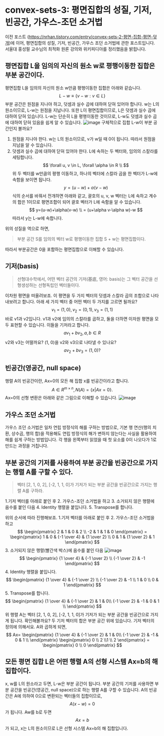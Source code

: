 # convex-sets-3: 평면집합의 성질, 기저, 빈공간, 가우스-조던 소거법
이전 포스트 (https://nrhan.tistory.com/entry/convex-sets-2-평면-집합-평면-덮개)에 이어, 평면집합의 성질, 기저, 빈공간, 가우스 조던 소거법에 관한 포스트입니다. 서울대 홍성필 교수님의 최적화 원론 강의와 위키피디아를 정리했음을 밝힙니다. 

## 평면집합 L을 임의의 자신의 원소 w로 평행이동한 집합은 부분 공간이다.

평면집합 L을 임의의 자신의 원소 w만큼 평행이동한 집합은 아래와 같습니다.
$$
L-w \equiv \{v-w : v\in L\}
$$
부분 공간은 원점을 지나야 하고, 덧셈과 실수 곱에 대하여 닫혀 있어야 합니다. w는 L의 원소이므로, L-w는 원점을 지납니다. 또한 L이 평면집합이므로, L은 덧셈과 실수 곱에 대하여 닫혀 있습니다. L-w는 단순히 L을 평행이동한 것이므로, L-w도 덧셈과 실수 곱에 대하여 닫혀 있음을 쉽게 알 수 있습니다.
![image](https://user-images.githubusercontent.com/11609881/111738805-5622fb00-88c5-11eb-89cc-15639cc6b46a.png)
구체적으로 집합 L-w이 부분 공간인지 볼까요?
1. 원점을 지나야 한다.
w는 L의 원소이므로, v가 w일 때 0이 됩니다. 따라서 원점을 지남을 알 수 있습니다.
2. 덧셈과 실수 곱에 대하여 닫혀 있어야 한다.
L에 속하는 두 벡터와, 임의의 스칼라를 세팅합니다.
$$
\forall u, v \in L, \forall \alpha \in R \\
$$
위 두 벡터를 w만큼의 평행 이동하고, 하나의 벡터에 스칼라 곱을 한 벡터가 L-w에 속함을 보이면 됩니다.
$$
y=(u-w)+\alpha(v-w)
$$
식의 순서를 바꿔서 전개하면 아래와 같고, 괄호의 u, v, w 벡터는 L에 속하고 계수의 합은 1이므로 평면조합이 되어 괄호 벡터가 L에 속함을 알 수 있습니다.
$$
y=(u-w)+\alpha(v-w) \\
= (u+\alpha v-\alpha w)-w
$$
따라서 y는 L-w에 속합니다.

위의 성질을 역으로 하면,
> 부분 공간 S를 임의의 벡터 w로 평행이동한 집합 S + w는 평면집합이다.

따라서 부분공간은 0을 포함하는 평면집합으로 이해할 수 있습니다.
## 기저(basis)
> 선형대수학에서, 어떤 벡터 공간의 기저(基底, 영어: basis)는 그 벡터 공간을 선형생성하는 선형독립인 벡터들이다.

이차원 평면을 떠올려보죠. 이 평면을 두 가지 벡터의 덧셈과 스칼라 곱의 조합으로 나타내보려고 합니다. 아래 세 가지 벡터 중 어떤 벡터 두 가지를 고르면 될까요?
$$
v_1=(1,0), v_2=(0,1), v_3=(1, 1)
$$
바로 v1과 v2입니다. v1과 v2에 임의의 스칼라를 곱하고, 둘을 더하면 이차원 평면을 모두 표현할 수 있습니다. 이들을 기저라고 합니다.
$$
av_1+bv_2, a, b\in R
$$
v2와 v3는 어떨까요? (1, 0)을 v2와 v3으로 나타낼 수 있나요?
$$
av_2+bv_3=(1, 0)?
$$

## 빈공간(영공간, null space)
행렬 A의 빈공간이란, Ax=0의 모든 해 집합 x를 빈공간이라고 합니다.
$$
A \in R^{m \times n}, N(A)=\{x|Ax=0\}.
$$
Ax=0의 선형 변환은 아래와 같은 그림으로 이해할 수 있습니다.
![image](https://user-images.githubusercontent.com/11609881/111743149-99349c80-88cc-11eb-910d-8e8b64e0e4f2.png)
## 가우스 조던 소거법
가우스 조던 소거법은 일차 연립 방정식의 해를 구하는 방법으로, 기본 행 연산(행의 치환, 상수곱, 행의 합)을 적용해도 연립 방정식의 해가 변하지 않는다는 사실을 활용하여 해를 쉽게 구하는 방법입니다. 각 행을 왼쪽부터 읽었을 때 첫 요소를 0이 나오다가 1로 만드는 과정을 거칩니다.
## 부분 공간의 기저를 사용하여 부분 공간을 빈공간으로 가지는 행렬 A를 구할 수 있다.
> 벡터 [2, 1, 0, 2], [-2, 1, 1, 0]가 기저가 되는 부분 공간을 빈공간으로 가지는 행렬 A를 구하라.

1.기저 벡터를 아래로 붙인 후 2. 가우스-조던 소거법을 하고 3. 소거되지 않은 행렬에 음수를 붙인 다음 4. Identity 행렬을 붙입니다. 5. Transpose를 합니다.

위의 순서에 따라 진행해보죠.
1.기저 벡터를 아래로 붙인 후 2. 가우스-조던 소거법을 하고
$$
\begin{pmatrix} 2 & 1 & 0 & 2 \\ -2 & 1 & 1 & 0 \end{pmatrix}
= \begin{pmatrix} 1 & 0 & {-1 \over 4} & {1 \over 2} \\ 0 & 1 & {1 \over 2} & 1 \end{pmatrix}
$$
3. 소거되지 않은 행렬(빨간색 박스)에 음수를 붙인 다음
![image](https://user-images.githubusercontent.com/11609881/111750968-3f859f80-88d7-11eb-8104-42815c3f1176.png)
$$
\begin{pmatrix} {1 \over 4} & {-1 \over 2} \\ {-1 \over 2} & -1 \end{pmatrix}
$$
4. Identity 행렬을 붙입니다.
$$
\begin{pmatrix} {1 \over 4} & {-1 \over 2} \\ {-1 \over 2} & -1  \\
1 & 0 \\ 0 & 1
\end{pmatrix}
$$
5. Transpose를 합니다.
$$
\begin{pmatrix} {1 \over 4} & {-1 \over 2} & 1 & 0\\ 
{-1 \over 2} & -1 & 0 & 1  \\
\end{pmatrix}
$$
위 행렬 A는 벡터 [2, 1, 0, 2], [-2, 1, 1, 0]가 기저가 되는 부분 공간을 빈공간으로 가지게 됩니다.
확인해볼까요? 두 기저 벡터의 합은 부분 공간 위에 있습니다. 기저 벡터의 정의에 의해서요. A와 곱하게 되면,
$$
Ax= \begin{pmatrix} {1 \over 4} & {-1 \over 2} & 1 & 0\\ 
{-1 \over 2} & -1 & 0 & 1  \\
\end{pmatrix}
\begin{pmatrix} 0 \\ 2 \\1 \\ 2
\end{pmatrix}
= \begin{pmatrix} 0 \\ 0 \end{pmatrix}
$$
## 모든 평면 집합 L은 어떤 행렬 A의 선형 시스템 Ax=b의 해 집합이다.
x, w를 L의 원소라고 두면, L-w은 부분 공간이 됩니다. 부분 공간의 기저를 사용하면 부분 공간을 빈공간(영공간, null space)으로 하는 행렬 A를 구할 수 있습니다. A의 빈공간은 A에 의하여 0으로 변환되는 벡터들의 집합이므로,
$$
A(x-w)=0
$$
가 됩니다.
Aw를 b로 두면
$$
Ax=b
$$
가 되고, x는 L의 원소이므로 L은 선형 시스템 Ax=b의 해 집합입니다.
<!--stackedit_data:
eyJoaXN0b3J5IjpbMTkzMzM1MjY2MSwtMTQ3NTY2MTQ0MiwtMT
A5NDAzODgyMiwxMTQyNzI0MTIxLDQ2MjIyNDM4NywxOTI2Njk0
MzQ4LDc3MTQ3NDc3OSwtNTgzMzA2ODI5LC0xNTQwNzI3NTIyLC
0xODAxNTA2Nzg1LC0xMTE5ODg3MTUsLTcyOTczOTg4Myw1MTY3
NTM1MywyMDYyNzA5MTkzLC05ODM4NzU5MjcsMTA3MTk1ODI1OF
19
-->
